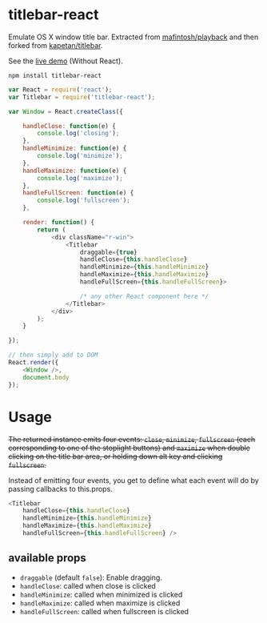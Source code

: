 # titlebar-react

Emulate OS X window title bar. Extracted from [mafintosh/playback](https://github.com/mafintosh/playback) and then forked from [kapetan/titlebar](https://github.com/kapetan/titlebar).

See the [live demo](http://kapetan.github.io/titlebar/demo/index.html) (Without React).

	npm install titlebar-react

```javascript
var React = require('react');
var Titlebar = require('titlebar-react');

var Window = React.createClass({

    handleClose: function(e) {
        console.log('closing');
    },
    handleMinimize: function(e) {
        console.log('minimize');
    },
    handleMaximize: function(e) {
        console.log('maximize');
    },
    handleFullScreen: function(e) {
        console.log('fullscreen');
    },

    render: function() {
        return (
            <div className="r-win">
                <Titlebar
                    draggable={true}
                    handleClose={this.handleClose}
                    handleMinimize={this.handleMinimize}
                    handleMaximize={this.handleMaximize}
                    handleFullScreen={this.handleFullScreen}>

                    /* any other React component here */
                </Titlebar>
            </div>
        );
    }

});

// then simply add to DOM
React.render({
    <Window />,
    document.body
});

```

# Usage

~~The returned instance emits four events: `close`, `minimize`, `fullscreen` (each corresponding to one of the stoplight buttons) and `maximize` when double clicking on the title bar area, or holding down alt key and clicking `fullscreen`.~~

Instead of emitting four events, you get to define what each event will do by passing callbacks to this.props.

```javascript
<Titlebar
    handleClose={this.handleClose}
    handleMinimize={this.handleMinimize}
    handleMaximize={this.handleMaximize}
    handleFullScreen={this.handleFullScreen} />
```

## available props

- `draggable` (default `false`): Enable dragging.
- `handleClose`: called when close is clicked
- `handleMinimize`: called when minimized is clicked
- `handleMaximize`: called when maximize is clicked
- `handleFullScreen`: called when fullscreen is clicked
